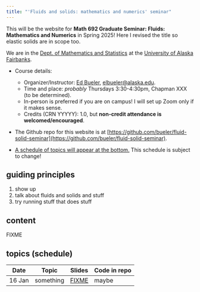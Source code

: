 ```yaml
---
title: "'Fluids and solids: mathematics and numerics' seminar"
---
```


This will be the website for **Math 692 Graduate Seminar: Fluids: Mathematics and Numerics** in Spring 2025!  Here I revised the title so elastic solids are in scope too.

We are in the [Dept. of Mathematics and Statistics](http://www.uaf.edu/dms/) at the [University of Alaska Fairbanks](http://www.uaf.edu/).

* Course details:
  * Organizer/Instructor: [Ed Bueler](http://bueler.github.io/), [elbueler@alaska.edu](mailto:elbueler@alaska.edu).
  * Time and place: _probably_ Thursdays 3:30-4:30pm, Chapman XXX (to be determined).
  * In-person is preferred if you are on campus!  I will set up Zoom only if it makes sense.
  * Credits (CRN YYYYY): 1.0, but **non-credit attendance is welcomed/encouraged**.

* The Github repo for this website is at [https://github.com/bueler/fluid-solid-seminar](https://github.com/bueler/fluid-solid-seminar).

* [A schedule of topics will appear at the bottom.](#schedule)  This schedule is subject to change!

## guiding principles

1. show up
2. talk about fluids and solids and stuff
3. try running stuff that does stuff

## content

FIXME

## <a id="schedule"></a> topics (schedule)

| Date   | Topic | Slides | Code in repo |
|--------|-------|--------|--------------|
| 16 Jan | something | [FIXME](slides/16jan.pdf) | maybe
